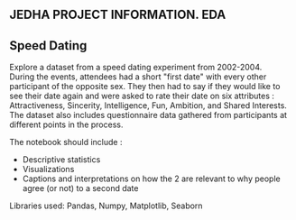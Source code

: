 ## JEDHA PROJECT INFORMATION. EDA

## Speed Dating

Explore a dataset from a speed dating experiment from 2002-2004. <br>
During the events, attendees had a short "first date" with every other participant of the opposite sex. They then had to say if they would like to see their date again and were asked to rate their date on six attributes :<br>
Attractiveness, Sincerity, Intelligence, Fun, Ambition, and Shared Interests.<br>
The dataset also includes questionnaire data gathered from participants at different points in the process.

The notebook should include :
- Descriptive statistics
- Visualizations
- Captions and interpretations on how the 2 are relevant to why people agree (or not) to a second date

Libraries used:
Pandas, Numpy, Matplotlib, Seaborn
